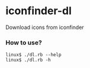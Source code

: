 iconfinder-dl
=============

Download icons from iconfinder

### How to use?

    linux$ ./dl.rb --help
    linux$ ./dl.rb -h